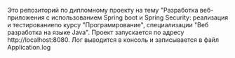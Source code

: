 Это репозиторий по дипломному проекту на тему "Разработка веб-приложения с использованием 
Spring boot и Spring Security: реализация и тестированиепо курсу "Програмирование", 
специализации "Веб разработка на языке Java". 
Проект запускается по адресу http://localhost:8080. 
Лог выводится в консоль и записывается в файл Application.log
